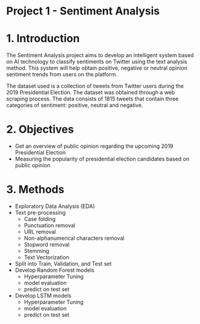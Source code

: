# Project 1 - Sentiment Analysis

# 1. Introduction
The Sentiment Analysis project aims to develop an intelligent system based on AI technology to classify sentiments on Twitter using the text analysis method. This system will help obtain positive, negative or neutral opinion sentiment trends from users on the platform.

The dataset used is a collection of tweets from Twitter users during the 2019 Presidential Election. The dataset was obtained through a web scraping process. The data consists of 1815 tweets that contain three categories of sentiment: positive, neutral and negative.

# 2. Objectives
- Get an overview of public opinion regarding the upcoming 2019 Presidential Election
- Measuring the popularity of presidential election candidates based on public opinion

# 3. Methods
- Exploratory Data Analysis (EDA)
- Text pre-processing
    - Case folding
    - Punctuation removal
    - URL removal
    - Non-alphanumerical characters removal
    - Stopword removal
    - Stemming
    - Text Vectorization
- Split into Train, Validation, and Test set
- Develop Random Forest models
    - Hyperparameter Tuning
    - model evaluation
    - predict on test set
- Develop LSTM models
    - Hyperparameter Tuning
    - model evaluation
    - predict on test set